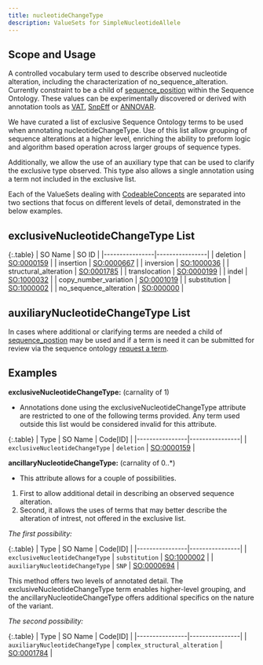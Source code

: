 ```yaml
---
title: nucleotideChangeType
description: ValueSets for SimpleNucleotideAllele
---
```


Scope and Usage
---------------

A controlled vocabulary term used to describe observed nucleotide alteration, including the characterization of no_sequence_alteration.  Currently constraint to be a child of [sequence_position]() within the Sequence Ontology.  These values can be experimentally discovered or derived with annotation tools as [VAT](http://www.yandell-lab.org/software/vaast.html), [SnpEff](http://snpeff.sourceforge.net/) or [ANNOVAR](http://www.openbioinformatics.org/annovar/).

We have curated a list of exclusive Sequence Ontology terms to be used when annotating nucleotideChangeType.  Use of this list allow grouping of sequence alterations at a higher level, enriching the ability to preform logic and algorithm based operation across larger groups of sequence types.

Additionally, we allow the use of an auxiliary type that can be used to clarify the exclusive type observed.  This type also allows a single annotation using a term not included in the exclusive list.

Each of the ValueSets dealing with [CodeableConcepts](http://www.hl7.org/implement/standards/fhir/datatypes.html#CodeableConcept) are separated into two sections that focus on different levels of detail, demonstrated in the below examples.


exclusiveNucleotideChangeType List
--------------

{:.table}
| SO Name | SO ID | 
|----------------|----------------|
| deletion | [SO:0000159](http://www.sequenceontology.org/browser/current_svn/term/SO:0000159) |
| insertion | [SO:0000667](http://www.sequenceontology.org/browser/current_svn/term/SO:0000667) |
| inversion | [SO:1000036](http://www.sequenceontology.org/browser/current_svn/term/SO:1000036) |
| structural_alteration | [SO:0001785](http://www.sequenceontology.org/browser/current_svn/term/SO:0001785) |
| translocation | [SO:0000199](http://www.sequenceontology.org/browser/current_svn/term/SO:0000199) |
| indel | [SO:1000032](http://www.sequenceontology.org/browser/current_svn/term/SO:1000032) |
| copy_number_variation | [SO:0001019](http://www.sequenceontology.org/browser/current_svn/term/SO:0001019) |
| substitution | [SO:1000002](http://www.sequenceontology.org/browser/current_svn/term/SO:1000002) |
| no_sequence_alteration | [SO:000000]() |


auxiliaryNucleotideChangeType List
------------------

In cases where additional or clarifying terms are needed a child of [sequence_postion]() may be used and if a term is need it can be submitted for review via the sequence ontology [request a term]( http://sourceforge.net/p/song/term-tracker/).

Examples
--------

**exclusiveNucleotideChangeType:** (carnality of 1)

* Annotations done using the exclusiveNucleotideChangeType attribute are restricted to one of the following terms provided.  Any term used outside this list would be considered invalid for this attribute.

{:.table}
| Type | SO Name | Code[ID] | 
|----------------|----------------|
| `exclusiveNucleotideChangeType` | `deletion` | [SO:0000159](http://www.sequenceontology.org/browser/current_svn/term/SO:0000159) |


**ancillaryNucleotideChangeType:** (carnality of 0..*)

* This attribute allows for a couple of possibilities.  
1. First to allow additional detail in describing an observed sequence alteration.
2. Second, it allows the uses of terms that may better describe the alteration of intrest, not offered in the exclusive list.

_The first possibility:_

{:.table}
| Type | SO Name | Code[ID] | 
|----------------|----------------|
| `exclusiveNucleotideChangeType` | `substitution` | [SO:1000002](http://www.sequenceontology.org/browser/current_svn/term/SO:1000002) |
| `auxiliaryNucleotideChangeType` | `SNP` | [SO:0000694](http://www.sequenceontology.org/browser/current_svn/term/SO:0000694) |

This method offers two levels of annotated detail.  The exclusiveNucleotideChangeType term enables higher-level grouping, and the ancillaryNucleotideChangeType offers additional specifics on the nature of the variant. 

_The second possibility:_

{:.table}
| Type | SO Name | Code[ID] | 
|----------------|----------------|
| `auxiliaryNucleotideChangeType` | `complex_structural_alteration` | [SO:0001784](http://www.sequenceontology.org/browser/current_svn/term/SO:0001784) |




